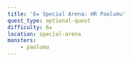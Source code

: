```yaml
---
title: '6★ Special Arena: HR Paolumu'
quest_type: optional-quest
difficulty: 6★
location: special-arena
monsters:
    - paolumu
---
```

